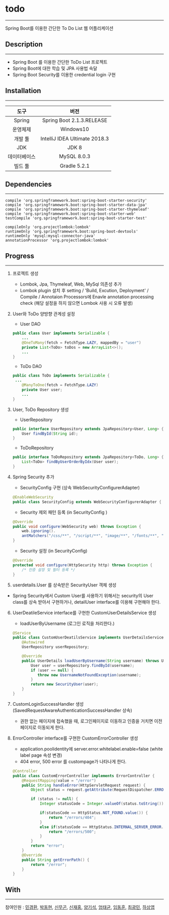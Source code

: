 # todo

------

Spring Boot를 이용한 간단한 To Do List 웹 어플리케이션



## Description

------

- Spring Boot 를 이용한 간단한 ToDo List 프로젝트
- Spring Boot에 대한 학습 및  JPA 사용법 숙달
- Spring Boot Security를 이용한 credential login 구현



## Installation

------

|     도구     |             버전              |
| :----------: | :---------------------------: |
|    Spring    |   Spring Boot 2.1.3.RELEASE   |
|   운영체제   |           Windows10           |
|   개발 툴    | IntelliJ IDEA Ultimate 2018.3 |
|     JDK      |             JDK 8             |
| 데이터베이스 |          MySQL 8.0.3          |
|   빌드 툴    |         Gradle 5.2.1          |



## Dependencies

------

```basic
compile 'org.springframework.boot:spring-boot-starter-security'
compile 'org.springframework.boot:spring-boot-starter-data-jpa'
compile 'org.springframework.boot:spring-boot-starter-thymeleaf'
compile 'org.springframework.boot:spring-boot-starter-web'
testCompile 'org.springframework.boot:spring-boot-starter-test'

compileOnly 'org.projectlombok:lombok'
runtimeOnly 'org.springframework.boot:spring-boot-devtools'
runtimeOnly 'mysql:mysql-connector-java'
annotationProcessor 'org.projectlombok:lombok'        
```





## Progress

------

1. 프로젝트 생성

   - Lombok, Jpa, Thymeleaf, Web, MySql 의존성 추가
   - Lombok plugin 설치 후 setting / 'Build, Excution, Deployment' / Compile / Annotaion Processors에 Enavle annotation processing check (해당 설정을 하지 않으면 Lombok 사용 시 오류 발생)

2. User와 ToDo 양방향 관계성 설정

   - User DAO

   ```java
   public class User implements Serializable {
       ...
       @OneToMany(fetch = FetchType.LAZY, mappedBy = "user")
       private List<ToDo> toDos = new ArrayList<>();
       ...
   }
   ```

   - ToDo DAO

   ```java
   public class ToDo implements Serializable {
   	...
       @ManyToOne(fetch = FetchType.LAZY)
       private User user;
       ...
   }
   ```

3. User, ToDo Repository 생성

   - UserRepository

   ```java
   public interface UserRepository extends JpaRepository<User, Long> {
       User findById(String id);
   }
   ```

   - ToDoRepository

   ```java
   public interface ToDoRepository extends JpaRepository<ToDo, Long> {
       List<ToDo> findByUserOrderByIdx(User user);
   }
   ```

4. Spring Security 추가
   - SecurityConfig 구현 (상속 WebSecurityConfigurerAdapter)

    ```java
    @EnableWebSecurity
    public class SecurityConfig extends WebSecurityConfigurerAdapter { ... }
    ```

    - Security 제외 패턴 등록 (in SecurityConfig )

    ```java
    @Override
    public void configure(WebSecurity web) throws Exception {
        web.ignoring().
        antMatchers("/css/**", "/script/**", "image/**", "/fonts/**", "lib/**", "/js/**");
    }
    ```

    - Security 설정 (in SecurityConfig)

    ```java
    @Override
    protected void configure(HttpSecurity http) throws Exception {
        /* 인증 설정 및 필터 등록 */
    }
    ```

5. userdetails.User 를 상속받은 SecurityUser 객체 생성

  - Spring Security에서 Custom User를 사용하기 위해서는 security의 User class를 상속 받아서 구현하거나, detailUser interface를 이용해 구현해야 한다.

6. UserDeatileService interface를 구현한 CustomUserDetailsService 생성

   - loadUserByUsername (로그인 로직을 처리한다.)

   ```java
   @Service
   public class CustomUserDeatilsService implements UserDetailsService {
       @Autowired
       UserRepository userRepository;
   
       @Override
       public UserDetails loadUserByUsername(String username) throws UsernameNotFoundException {
           User user = userRepository.findById(username);
           if (user == null) {
              throw new UsernameNotFoundException(username);
           }
           return new SecurityUser(user);
       }
   }
   ```

7. CustomLoginSuccessHandler 생성 (SavedRequestAwareAuthenticationSuccessHandler 상속)

   - 권한 없는 페이지에 접속했을 때, 로그인페이지로 이동하고 인증을 거치면 이전 페이지로 이동되게 한다.

8. ErrorController interface를 구현한 CustomErrorController 생성

   - application.poolidentity에 server.error.whitelabel.enable=false (white label page 속성 변경)
   - 404 error, 500 error 를 custompage가 나타나게 한다.

   ```java
   @Controller
   public class CustomErrorController implements ErrorController {
       @RequestMapping(value = "/error")
       public String handleError(HttpServletRequest request) {
           Object status = request.getAttribute(RequestDispatcher.ERROR_STATUS_CODE);
   
           if (status != null) {
               Integer statusCode = Integer.valueOf(status.toString());
   
               if(statusCode == HttpStatus.NOT_FOUND.value()) {
                   return "/errors/404";
               }
               else if(statusCode == HttpStatus.INTERNAL_SERVER_ERROR.value()) {
                   return "/errors/500";
               }
           }
           return "error";
       }
       @Override
       public String getErrorPath() {
           return "/error";
       }
   }
   ```



## With

------

참여인원 : [민경환](https://www.github.com/ber01), [박동현](https://www.github.com/pdh6547), [신무곤](https://www.github.com/mkshin96), [신재홍](https://www.github.com/woghd9072), [양기석](https://www.github.com/yks095), [엄태균](https://www.github.com/etg6550), [임동훈](https://www.github.com/dongh9508), [최광민](https://www.github.com/rhkd4560), [하상엽](https://www.github.com/hagome0)